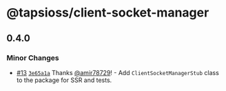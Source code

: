 # @tapsioss/client-socket-manager

## 0.4.0

### Minor Changes

- [#13](https://github.com/Tap30/client-socket-manager/pull/13)
  [`3e65a1a`](https://github.com/Tap30/client-socket-manager/commit/3e65a1aa25397fbace87876ea33f6dd10f8b9cae)
  Thanks [@amir78729](https://github.com/amir78729)! - Add
  `ClientSocketManagerStub` class to the package for SSR and tests.
